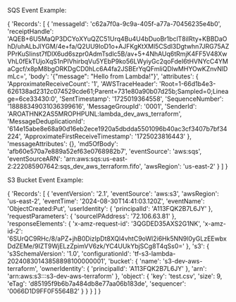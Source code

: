 SQS Event Example:

{
	'Records': [
		{
			'messageId': 'c62a7f0a-9c9a-405f-a77a-70456235e4b0', 
			'receiptHandle': 'AQEB+6U5MaQP3DCYoXYuQZC51Urq4Bu4U4bDuoBr1bclT8iIRty+KBBDaOhD/uhALbJlYGM/4e+fa/Q2UU9IoD1o+AJFKgKtXMl5CSdl3Dgtwhn7JRG75AZPPrKuSIinst7fDlX6ud6szpr0AdmTsdlc5B/av+5+4NhAUq6tRmjK4FF5V48XwVhL0fEkTUjoXqS1nPIVhirbqVu5YEbP9ko56LWyiyGc2qoFdeI6tHVNYcC4YMaCgcf/x8pM8bgORKDgCD0hLc6A4fa2JSBErYqQFmliQDlwMHYOwKZnvNlDmLc=',
			'body': '{"message": "Hello from Lambda!"}', 
			'attributes': {
				'ApproximateReceiveCount': '1', 
				'AWSTraceHeader': 'Root=1-66d1b4e3-626138ad2312c074529cde61;Parent=731e80a90b07d25b;Sampled=0;Lineage=6ce33430:0', 
				'SentTimestamp': '1725019364558', 
				'SequenceNumber': '18888349031036399616', 
				'MessageGroupId': '0001', 
				'SenderId': 'AROATHNK2AS5MROPHPUNL:lambda_dev_aws_terraform', 
				'MessageDeduplicationId': '614e15abe8e68a90d16eb2ece1920a5dbdda5501096b40ac3cf3407b7bf34224', 
				'ApproximateFirstReceiveTimestamp': '1725023816443'
			}, 
			'messageAttributes': {}, 
			'md5OfBody': 'afb60e570a7e889a52ef63e0768982b7', 
			'eventSource': 'aws:sqs', 
			'eventSourceARN': 'arn:aws:sqs:us-east-2:222085907642:sqs_dev_aws_terraform.fifo', 
			'awsRegion': 'us-east-2'
		}
	]
}

S3 Bucket Event Example:

{
    'Records': [
        {
            'eventVersion': '2.1', 
            'eventSource': 'aws:s3', 
            'awsRegion': 'us-east-2', 
            'eventTime': '2024-08-30T14:41:03.120Z', 
            'eventName': 'ObjectCreated:Put', 
            'userIdentity': {
                'principalId': 'A113FQK2B7L6JY'
            }, 
            'requestParameters': {
                'sourceIPAddress': '72.106.63.81'
            }, 
            'responseElements': {
                'x-amz-request-id': '3QGDED35AXS2G1NK', 
                'x-amz-id-2': '6SUrQC9RHc/8/aPZ+jhB0DizIpDt8XQl4vhtC9oWl2i6Hk5NN9l0yGLzEEwbxDdZEMe/9IZT9WjELzZpimVV6zk/YC4UUkYbjSCg8T4qSs0='
            }, 
            's3': {
                's3SchemaVersion': '1.0', 
                'configurationId': 'tf-s3-lambda-20240830143858898100000001', 
                'bucket': {
                    'name': 's3-dev-aws-terraform', 
                    'ownerIdentity': {
                        'principalId': 'A113FQK2B7L6JY'
                }, 
                    'arn': 'arn:aws:s3:::s3-dev-aws-terraform'
                }, 
                'object': {
                    'key': 'test.csv', 
                    'size': 9, 
                    'eTag': 'd85195f9b6b7a484db8e77aa06b183de', 
                    'sequencer': '0066D1D9FF0F5564B2'
                }
            }
        }
    ]
}